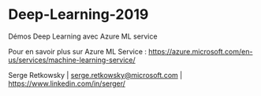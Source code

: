 # Deep-Learning-2019
Démos Deep Learning avec Azure ML service

Pour en savoir plus sur Azure ML Service : https://azure.microsoft.com/en-us/services/machine-learning-service/

Serge Retkowsky | serge.retkowsky@microsoft.com | https://www.linkedin.com/in/serger/

